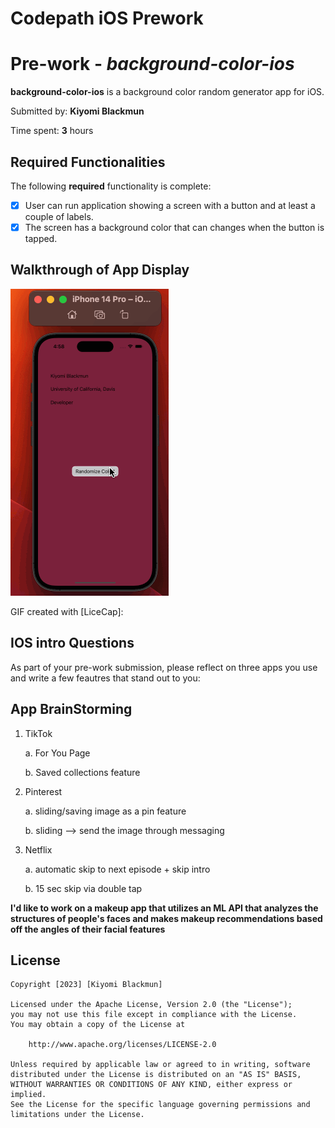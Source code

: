 # Codepath iOS Prework

# Pre-work - *background-color-ios*

**background-color-ios** is a background color random generator app for iOS.

Submitted by: **Kiyomi Blackmun**

Time spent: **3** hours

## Required Functionalities

The following **required** functionality is complete:

* [x] User can run application showing a screen with a button and at least a couple of labels.
* [x] The screen has a background color that can changes when the button is tapped.

## Walkthrough of App Display

![](codepath-prework-ios-img.gif)

GIF created with [LiceCap]:

## IOS intro Questions

As part of your pre-work submission, please reflect on three apps you use and write a few feautres that stand out to you:

## App BrainStorming

1. TikTok

   a. For You Page

   b. Saved collections feature

2. Pinterest

   a. sliding/saving image as a pin feature

   b. sliding --> send the image through messaging

4. Netflix

   a. automatic skip to next episode + skip intro

   b. 15 sec skip via double tap

**I'd like to work on a makeup app that utilizes an ML API that analyzes the structures of people's faces and makes makeup recommendations based off the angles of their facial features**

## License

    Copyright [2023] [Kiyomi Blackmun]

    Licensed under the Apache License, Version 2.0 (the "License");
    you may not use this file except in compliance with the License.
    You may obtain a copy of the License at

        http://www.apache.org/licenses/LICENSE-2.0

    Unless required by applicable law or agreed to in writing, software
    distributed under the License is distributed on an "AS IS" BASIS,
    WITHOUT WARRANTIES OR CONDITIONS OF ANY KIND, either express or implied.
    See the License for the specific language governing permissions and
    limitations under the License.
